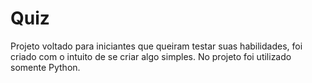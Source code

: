 



# Quiz
Projeto voltado para iniciantes que queiram testar suas habilidades, foi criado com o intuito de se criar algo simples. No projeto foi utilizado somente Python.


